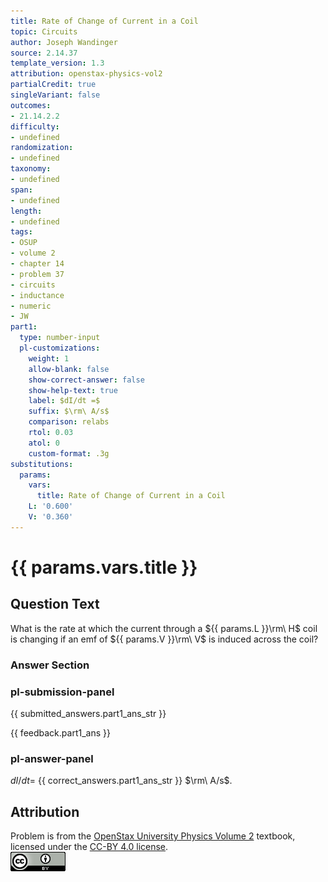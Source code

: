 ```yaml
---
title: Rate of Change of Current in a Coil
topic: Circuits
author: Joseph Wandinger
source: 2.14.37
template_version: 1.3
attribution: openstax-physics-vol2
partialCredit: true
singleVariant: false
outcomes:
- 21.14.2.2
difficulty:
- undefined
randomization:
- undefined
taxonomy:
- undefined
span:
- undefined
length:
- undefined
tags:
- OSUP
- volume 2
- chapter 14
- problem 37
- circuits
- inductance
- numeric
- JW
part1:
  type: number-input
  pl-customizations:
    weight: 1
    allow-blank: false
    show-correct-answer: false
    show-help-text: true
    label: $dI/dt =$
    suffix: $\rm\ A/s$
    comparison: relabs
    rtol: 0.03
    atol: 0
    custom-format: .3g
substitutions:
  params:
    vars:
      title: Rate of Change of Current in a Coil
    L: '0.600'
    V: '0.360'
---
```

# {{ params.vars.title }}

## Question Text

What is the rate at which the current through a ${{ params.L }}\rm\ H$ coil is changing if an emf of ${{ params.V }}\rm\ V$ is induced across the coil?

### Answer Section

### pl-submission-panel

{{ submitted_answers.part1_ans_str }}

{{ feedback.part1_ans }}

### pl-answer-panel

$dI/dt =$ {{ correct_answers.part1_ans_str }} $\rm\ A/s$.

## Attribution

Problem is from the [OpenStax University Physics Volume 2](https://openstax.org/details/books/university-physics-volume-2) textbook, licensed under the [CC-BY 4.0 license](https://creativecommons.org/licenses/by/4.0/).<br>![Image representing the Creative Commons 4.0 BY license.](https://raw.githubusercontent.com/firasm/bits/master/by.png)